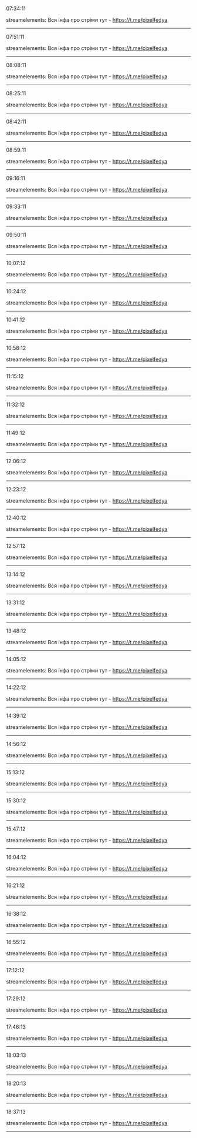 07:34:11

streamelements: Вся інфа про стріми тут - https://t.me/pixelfedya

---

07:51:11

streamelements: Вся інфа про стріми тут - https://t.me/pixelfedya

---

08:08:11

streamelements: Вся інфа про стріми тут - https://t.me/pixelfedya

---

08:25:11

streamelements: Вся інфа про стріми тут - https://t.me/pixelfedya

---

08:42:11

streamelements: Вся інфа про стріми тут - https://t.me/pixelfedya

---

08:59:11

streamelements: Вся інфа про стріми тут - https://t.me/pixelfedya

---

09:16:11

streamelements: Вся інфа про стріми тут - https://t.me/pixelfedya

---

09:33:11

streamelements: Вся інфа про стріми тут - https://t.me/pixelfedya

---

09:50:11

streamelements: Вся інфа про стріми тут - https://t.me/pixelfedya

---

10:07:12

streamelements: Вся інфа про стріми тут - https://t.me/pixelfedya

---

10:24:12

streamelements: Вся інфа про стріми тут - https://t.me/pixelfedya

---

10:41:12

streamelements: Вся інфа про стріми тут - https://t.me/pixelfedya

---

10:58:12

streamelements: Вся інфа про стріми тут - https://t.me/pixelfedya

---

11:15:12

streamelements: Вся інфа про стріми тут - https://t.me/pixelfedya

---

11:32:12

streamelements: Вся інфа про стріми тут - https://t.me/pixelfedya

---

11:49:12

streamelements: Вся інфа про стріми тут - https://t.me/pixelfedya

---

12:06:12

streamelements: Вся інфа про стріми тут - https://t.me/pixelfedya

---

12:23:12

streamelements: Вся інфа про стріми тут - https://t.me/pixelfedya

---

12:40:12

streamelements: Вся інфа про стріми тут - https://t.me/pixelfedya

---

12:57:12

streamelements: Вся інфа про стріми тут - https://t.me/pixelfedya

---

13:14:12

streamelements: Вся інфа про стріми тут - https://t.me/pixelfedya

---

13:31:12

streamelements: Вся інфа про стріми тут - https://t.me/pixelfedya

---

13:48:12

streamelements: Вся інфа про стріми тут - https://t.me/pixelfedya

---

14:05:12

streamelements: Вся інфа про стріми тут - https://t.me/pixelfedya

---

14:22:12

streamelements: Вся інфа про стріми тут - https://t.me/pixelfedya

---

14:39:12

streamelements: Вся інфа про стріми тут - https://t.me/pixelfedya

---

14:56:12

streamelements: Вся інфа про стріми тут - https://t.me/pixelfedya

---

15:13:12

streamelements: Вся інфа про стріми тут - https://t.me/pixelfedya

---

15:30:12

streamelements: Вся інфа про стріми тут - https://t.me/pixelfedya

---

15:47:12

streamelements: Вся інфа про стріми тут - https://t.me/pixelfedya

---

16:04:12

streamelements: Вся інфа про стріми тут - https://t.me/pixelfedya

---

16:21:12

streamelements: Вся інфа про стріми тут - https://t.me/pixelfedya

---

16:38:12

streamelements: Вся інфа про стріми тут - https://t.me/pixelfedya

---

16:55:12

streamelements: Вся інфа про стріми тут - https://t.me/pixelfedya

---

17:12:12

streamelements: Вся інфа про стріми тут - https://t.me/pixelfedya

---

17:29:12

streamelements: Вся інфа про стріми тут - https://t.me/pixelfedya

---

17:46:13

streamelements: Вся інфа про стріми тут - https://t.me/pixelfedya

---

18:03:13

streamelements: Вся інфа про стріми тут - https://t.me/pixelfedya

---

18:20:13

streamelements: Вся інфа про стріми тут - https://t.me/pixelfedya

---

18:37:13

streamelements: Вся інфа про стріми тут - https://t.me/pixelfedya

---

